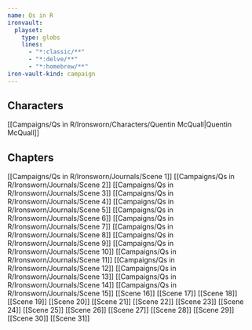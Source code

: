 ```yaml
---
name: Qs in R
ironvault:
  playset:
    type: globs
    lines:
      - "*:classic/**"
      - "*:delve/**"
      - "*:homebrew/**"
iron-vault-kind: campaign
---
```


## Characters

[[Campaigns/Qs in R/Ironsworn/Characters/Quentin McQuall|Quentin McQuall]]

## Chapters

[[Campaigns/Qs in R/Ironsworn/Journals/Scene 1]]
[[Campaigns/Qs in R/Ironsworn/Journals/Scene 2]]
[[Campaigns/Qs in R/Ironsworn/Journals/Scene 3]]
[[Campaigns/Qs in R/Ironsworn/Journals/Scene 4]]
[[Campaigns/Qs in R/Ironsworn/Journals/Scene 5]]
[[Campaigns/Qs in R/Ironsworn/Journals/Scene 6]]
[[Campaigns/Qs in R/Ironsworn/Journals/Scene 7]]
[[Campaigns/Qs in R/Ironsworn/Journals/Scene 8]]
[[Campaigns/Qs in R/Ironsworn/Journals/Scene 9]]
[[Campaigns/Qs in R/Ironsworn/Journals/Scene 10]]
[[Campaigns/Qs in R/Ironsworn/Journals/Scene 11]]
[[Campaigns/Qs in R/Ironsworn/Journals/Scene 12]]
[[Campaigns/Qs in R/Ironsworn/Journals/Scene 13]]
[[Campaigns/Qs in R/Ironsworn/Journals/Scene 14]]
[[Campaigns/Qs in R/Ironsworn/Journals/Scene 15]]
[[Scene 16]]
[[Scene 17]]
[[Scene 18]]
[[Scene 19]]
[[Scene 20]]
[[Scene 21]]
[[Scene 22]]
[[Scene 23]]
[[Scene 24]]
[[Scene 25]]
[[Scene 26]]
[[Scene 27]]
[[Scene 28]]
[[Scene 29]]
[[Scene 30]]
[[Scene 31]]